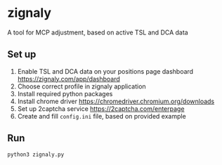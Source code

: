 # zignaly
A tool for MCP adjustment, based on active TSL and DCA data

## Set up
1. Enable TSL and DCA data on your positions page dashboard https://zignaly.com/app/dashboard
2. Choose correct profile in zignaly application
3. Install required python packages
4. Install chrome driver https://chromedriver.chromium.org/downloads
5. Set up 2captcha service https://2captcha.com/enterpage
6. Create and fill `config.ini` file, based on provided example

## Run
`python3 zignaly.py`
